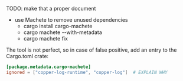 TODO: make that a proper document
* use Machete to remove unused dependencies
    * cargo install cargo-machete
    * cargo machete --with-metadata
    * cargo machete fix
    
The tool is not perfect, so in case of false positive, add an entry to the Cargo.toml crate:
```toml
[package.metadata.cargo-machete]
ignored = ["copper-log-runtime", "copper-log"]  # EXPLAIN WHY
```